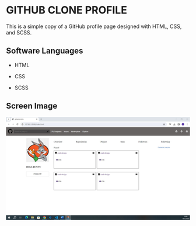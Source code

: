 <h1>GITHUB CLONE PROFILE</h1>

This is a simple copy of a GitHub profile page designed with HTML, CSS, and SCSS.

<h2> Software Languages </h2>

- HTML

- CSS

- SCSS

<h2> Screen Image </h2>

![](image.jpg)
